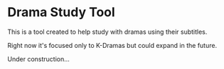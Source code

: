 # Drama Study Tool

This is a tool created to help study with dramas using their subtitles. 

Right now it's focused only to K-Dramas but could expand in the future.

Under construction...